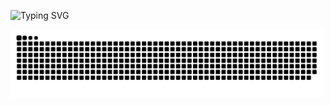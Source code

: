 

![Typing SVG](https://readme-typing-svg.herokuapp.com?font=JetBrains+Mono&size=32&pause=10&color=FF5733,FACD3D,00FFA6&width=800&height=70&lines=🚀+Developer;🎨+Designer;🎬+Video+Editor)




<img src="https://raw.githubusercontent.com/Platane/snk/output/github-contribution-grid-snake.svg" width="500">




